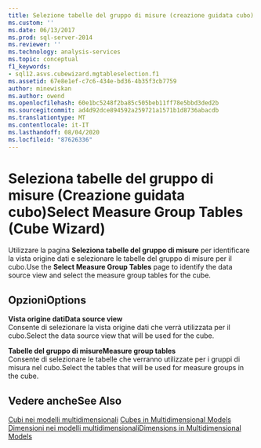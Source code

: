 ```yaml
---
title: Selezione tabelle del gruppo di misure (creazione guidata cubo) | Microsoft Docs
ms.custom: ''
ms.date: 06/13/2017
ms.prod: sql-server-2014
ms.reviewer: ''
ms.technology: analysis-services
ms.topic: conceptual
f1_keywords:
- sql12.asvs.cubewizard.mgtableselection.f1
ms.assetid: 67e8e1ef-c7c6-434e-bd36-4b35f3cb7759
author: minewiskan
ms.author: owend
ms.openlocfilehash: 60e1bc5248f2ba85c505beb11ff78e5bbd3ded2b
ms.sourcegitcommit: ad4d92dce894592a259721a1571b1d8736abacdb
ms.translationtype: MT
ms.contentlocale: it-IT
ms.lasthandoff: 08/04/2020
ms.locfileid: "87626336"
---
```

# <a name="select-measure-group-tables-cube-wizard"></a><span data-ttu-id="b0de5-102">Seleziona tabelle del gruppo di misure (Creazione guidata cubo)</span><span class="sxs-lookup"><span data-stu-id="b0de5-102">Select Measure Group Tables (Cube Wizard)</span></span>
  <span data-ttu-id="b0de5-103">Utilizzare la pagina **Seleziona tabelle del gruppo di misure** per identificare la vista origine dati e selezionare le tabelle del gruppo di misure per il cubo.</span><span class="sxs-lookup"><span data-stu-id="b0de5-103">Use the **Select Measure Group Tables** page to identify the data source view and select the measure group tables for the cube.</span></span>  
  
## <a name="options"></a><span data-ttu-id="b0de5-104">Opzioni</span><span class="sxs-lookup"><span data-stu-id="b0de5-104">Options</span></span>  
 <span data-ttu-id="b0de5-105">**Vista origine dati**</span><span class="sxs-lookup"><span data-stu-id="b0de5-105">**Data source view**</span></span>  
 <span data-ttu-id="b0de5-106">Consente di selezionare la vista origine dati che verrà utilizzata per il cubo.</span><span class="sxs-lookup"><span data-stu-id="b0de5-106">Select the data source view that will be used for the cube.</span></span>  
  
 <span data-ttu-id="b0de5-107">**Tabelle del gruppo di misure**</span><span class="sxs-lookup"><span data-stu-id="b0de5-107">**Measure group tables**</span></span>  
 <span data-ttu-id="b0de5-108">Consente di selezionare le tabelle che verranno utilizzate per i gruppi di misura nel cubo.</span><span class="sxs-lookup"><span data-stu-id="b0de5-108">Select the tables that will be used for measure groups in the cube.</span></span>  
  
## <a name="see-also"></a><span data-ttu-id="b0de5-109">Vedere anche</span><span class="sxs-lookup"><span data-stu-id="b0de5-109">See Also</span></span>  
 <span data-ttu-id="b0de5-110">[Cubi nei modelli multidimensionali](multidimensional-models/cubes-in-multidimensional-models.md) </span><span class="sxs-lookup"><span data-stu-id="b0de5-110">[Cubes in Multidimensional Models](multidimensional-models/cubes-in-multidimensional-models.md) </span></span>  
 [<span data-ttu-id="b0de5-111">Dimensioni nei modelli multidimensionali</span><span class="sxs-lookup"><span data-stu-id="b0de5-111">Dimensions in Multidimensional Models</span></span>](multidimensional-models/dimensions-in-multidimensional-models.md)  
  
  
